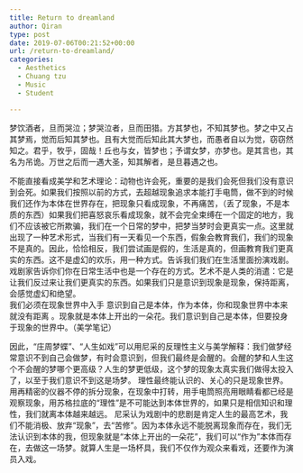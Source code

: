 ```yaml
---
title: Return to dreamland
author: Qiran
type: post
date: 2019-07-06T00:21:52+00:00
url: /return-to-dreamland/
categories:
  - Aesthetics
  - Chuang tzu
  - Music
  - Student

---
```

<figure class="wp-block-embed-youtube aligncenter wp-block-embed is-type-video is-provider-youtube wp-embed-aspect-4-3 wp-has-aspect-ratio">

<div class="wp-block-embed__wrapper">
</div></figure>

<p class="has-background has-primary-background-color">
  梦饮酒者，旦而哭泣；梦哭泣者，旦而田猎。方其梦也，不知其梦也。梦之中又占其梦焉，觉而后知其梦也。且有大觉而后知此其大梦也，而愚者自以为觉，窃窃然知之。君乎，牧乎，固哉！丘也与女，皆梦也；予谓女梦，亦梦也。是其言也，其名为吊诡。万世之后而一遇大圣，知其解者，是旦暮遇之也。
</p>

<p class="has-text-color has-light-gray-color">
  不能直接看成美学和艺术理论：动物也许会死，重要的是我们会死但我们没有意识到会死。如果我们按照以前的方式，去超越现象追求本能打手电筒，做不到的时候我们还作为本体在世界存在，把现象只看成现象，不再痛苦，（丢了现象，不是本质的东西）如果我们把喜怒哀乐看成现象，就不会完全束缚在一个固定的地方，我们不应该被它所欺骗，我们在一个日常的梦中，把梦当梦时会更真实一点。这里就出现了一种艺术形式，当我们有一天看见一个东西，假象会教育我们，我们的现象不是真的。因此，恰恰相反，我们尝试画是假的，生活是真的，但画教育我们更真实的东西。这不是虚幻的欢乐，用一种方式。告诉我们我们在生活里面扮演戏剧。戏剧家告诉你们你在日常生活中也是一个存在的方式。艺术不是人类的消遣：它是让我们反过来让我们更真实的东西。如果我们只是意识到现象是现象，保持距离，会感觉虚幻和绝望。<br /> 我们必须在现象世界中入手 意识到自己是本体，作为本体，你和现象世界中本来就没有距离 。现象就是本体上开出的一朵花。我们意识到自己是本体，但要投身于现象的世界中。（美学笔记）
</p>

因此，“庄周梦蝶”、“人生如戏”可以用尼采的反理性主义与美学解释：我们做梦经常意识不到自己会做梦，有时会意识到，但我们最终是会醒的。会醒的梦和人生这个不会醒的梦哪个更高级？人生的梦更低级，这个梦的现象太真实我们做得太投入了，以至于我们意识不到这是场梦。 理性最终能认识的、关心的只是现象世界。用再精密的仪器不停的拆分现象，在现象中打转，用手电筒照亮用眼睛看都已经是观察现象，用苏格拉底的“理性”是不可能达到本体世界的，如果只是相信知识和理性，我们就离本体越来越远。 尼采认为戏剧中的悲剧是肯定人生的最高艺术，我们不能消极、放弃“现象”，去“苦修”。因为本体永远不能脱离现象而存在，我们无法认识到本体的我，但现象就是“本体上开出的一朵花”，我们可以“作为”本体而存在，去做这一场梦。就算人生是一场杯具，我们不仅作为观众来看戏，还要作为演员入戏。
